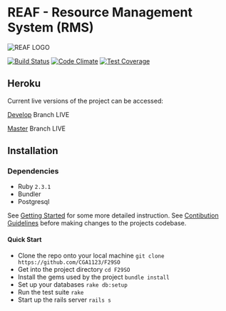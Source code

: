 # REAF - Resource Management System (RMS)

![REAF LOGO](resources/reaf_logo.jpg)

[![Build Status](https://travis-ci.com/CGA1123/F29SO.svg?token=CLPqdNeNYg5kLHcGitp5&branch=develop)](https://travis-ci.com/CGA1123/F29SO)
[![Code Climate](https://codeclimate.com/repos/57f27aea12e7170061001cb3/badges/0aa6f804f2c187f0aed7/gpa.svg)](https://codeclimate.com/repos/57f27aea12e7170061001cb3/feed)
[![Test Coverage](https://codeclimate.com/repos/57f27aea12e7170061001cb3/badges/0aa6f804f2c187f0aed7/coverage.svg)](https://codeclimate.com/repos/57f27aea12e7170061001cb3/coverage)

## Heroku

Current live versions of the project can be accessed:

[Develop](https://reaf-rms-develop.herokuapp.com/) Branch LIVE

[Master](https://reaf-rms-master.herokuapp.com/) Branch LIVE

## Installation

### Dependencies

- Ruby `2.3.1`
- Bundler
- Postgresql

See [Getting Started](GETTING_STARTED.md) for some more detailed instruction.
See [Contibution Guidelines](CONTRIBUTING.md) before making changes to the projects codebase.

#### Quick Start

- Clone the repo onto your local machine  `git clone https://github.com/CGA1123/F29SO`
- Get into the project directory          `cd F29SO`
- Install the gems used by the project    `bundle install`
- Set up your databases                   `rake db:setup`
- Run the test suite                      `rake`
- Start up the rails server               `rails s`
